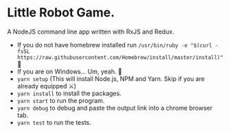 # Little Robot Game.

A NodeJS command line app written with RxJS and Redux.

- If you do not have homebrew installed run `/usr/bin/ruby -e "$(curl -fsSL https://raw.githubusercontent.com/Homebrew/install/master/install)"` 🍺
- If you are on Windows... Um, yeah. 🤔
- `yarn setup` (This will install Node.js, NPM and Yarn. Skip if you are already equipped ⚔️)
- `yarn install` to install the packages.
- `yarn start` to run the program.
- `yarn debug` to debug and paste the output link into a chrome browser tab.
- `yarn test` to run the tests.
